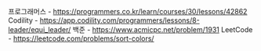 프로그래머스 - https://programmers.co.kr/learn/courses/30/lessons/42862
Codility - https://app.codility.com/programmers/lessons/8-leader/equi_leader/
백준 - https://www.acmicpc.net/problem/1931
LeetCode - https://leetcode.com/problems/sort-colors/
